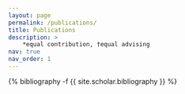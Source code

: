 ```yaml
---
layout: page
permalink: /publications/
title: Publications
description: >
    *equal contribution, †equal advising
nav: true
nav_order: 1
---
```

<!-- _pages/publications.md -->
<div class="publications">

{% bibliography -f {{ site.scholar.bibliography }} %}

</div>
